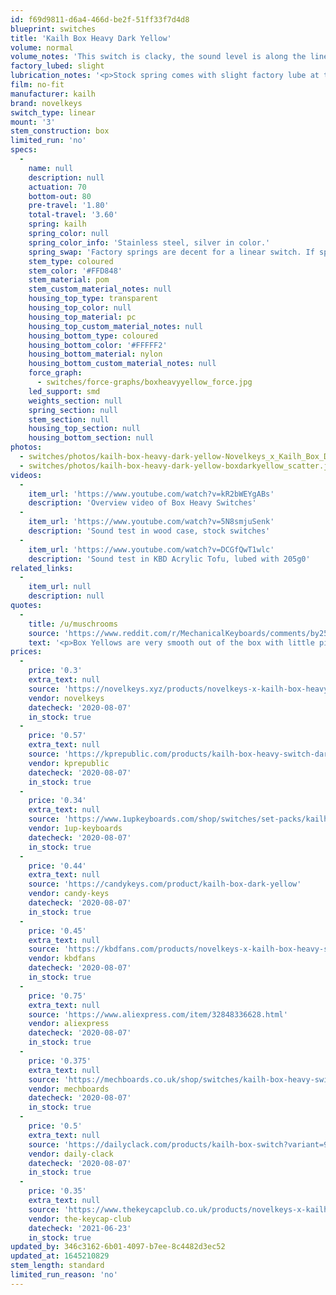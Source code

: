 ```yaml
---
id: f69d9811-d6a4-466d-be2f-51ff33f7d4d8
blueprint: switches
title: 'Kailh Box Heavy Dark Yellow'
volume: normal
volume_notes: 'This switch is clacky, the sound level is along the lines of most average budget linears (i.e. Gateron Yellows) but without as much of the scratch.'
factory_lubed: slight
lubrication_notes: '<p>Stock spring comes with slight factory lube at the bottom of the spring and a slight bit on the legs. However, there&#8217;s still a bit of spring ping and a slight bit of scratchiness. Both of these qualities can be solved with Krytox 205g0 and/or GPL 105. Otherwise, it&#8217;s a fairly smooth stock switch.</p>'
film: no-fit
manufacturer: kailh
brand: novelkeys
switch_type: linear
mount: '3'
stem_construction: box
limited_run: 'no'
specs:
  -
    name: null
    description: null
    actuation: 70
    bottom-out: 80
    pre-travel: '1.80'
    total-travel: '3.60'
    spring: kailh
    spring_color: null
    spring_color_info: 'Stainless steel, silver in color.'
    spring_swap: 'Factory springs are decent for a linear switch. If spring swapping it should be noted this is a Kailh Box spring.'
    stem_type: coloured
    stem_color: '#FFD848'
    stem_material: pom
    stem_custom_material_notes: null
    housing_top_type: transparent
    housing_top_color: null
    housing_top_material: pc
    housing_top_custom_material_notes: null
    housing_bottom_type: coloured
    housing_bottom_color: '#FFFFF2'
    housing_bottom_material: nylon
    housing_bottom_custom_material_notes: null
    force_graph:
      - switches/force-graphs/boxheavyyellow_force.jpg
    led_support: smd
    weights_section: null
    spring_section: null
    stem_section: null
    housing_top_section: null
    housing_bottom_section: null
photos:
  - switches/photos/kailh-box-heavy-dark-yellow-Novelkeys_x_Kailh_Box_Dark_Yellow_1024x1024@2x.jpg
  - switches/photos/kailh-box-heavy-dark-yellow-boxdarkyellow_scatter.jpg
videos:
  -
    item_url: 'https://www.youtube.com/watch?v=kR2bWEYgABs'
    description: 'Overview video of Box Heavy Switches'
  -
    item_url: 'https://www.youtube.com/watch?v=5N8smjuSenk'
    description: 'Sound test in wood case, stock switches'
  -
    item_url: 'https://www.youtube.com/watch?v=DCGfQwT1wlc'
    description: 'Sound test in KBD Acrylic Tofu, lubed with 205g0'
related_links:
  -
    item_url: null
    description: null
quotes:
  -
    title: /u/muschrooms
    source: 'https://www.reddit.com/r/MechanicalKeyboards/comments/by25m6/kailh_box_dark_yellow_switches/eqclork?utm_source=share&utm_medium=web2x'
    text: '<p>Box Yellows are very smooth out of the box with little ping. Due to their linearity, you can&#8217;t easily tell when they&#8217;ve actuated unless you bottom out, which combined with their spring weight, can get fatiguing over time. They can have a nice muted &#8216;pop&#8217; ey sound. They feel heavier than Clears unless you train yourself not to bottom out.</p>'
prices:
  -
    price: '0.3'
    extra_text: null
    source: 'https://novelkeys.xyz/products/novelkeys-x-kailh-box-heavy-switches?variant=3747940007976'
    vendor: novelkeys
    datecheck: '2020-08-07'
    in_stock: true
  -
    price: '0.57'
    extra_text: null
    source: 'https://kprepublic.com/products/kailh-box-heavy-switch-dark-yellow-burnt-orange-pale-blue-rgb-smd-switches-dustproof-switch-for-mechanical-keyboard-ip56-mx-1-px-48-switches?variant=9280911376428'
    vendor: kprepublic
    datecheck: '2020-08-07'
    in_stock: true
  -
    price: '0.34'
    extra_text: null
    source: 'https://www.1upkeyboards.com/shop/switches/set-packs/kailh-box-heavy-switches/'
    vendor: 1up-keyboards
    datecheck: '2020-08-07'
    in_stock: true
  -
    price: '0.44'
    extra_text: null
    source: 'https://candykeys.com/product/kailh-box-dark-yellow'
    vendor: candy-keys
    datecheck: '2020-08-07'
    in_stock: true
  -
    price: '0.45'
    extra_text: null
    source: 'https://kbdfans.com/products/novelkeys-x-kailh-box-heavy-switches-10pcs'
    vendor: kbdfans
    datecheck: '2020-08-07'
    in_stock: true
  -
    price: '0.75'
    extra_text: null
    source: 'https://www.aliexpress.com/item/32848336628.html'
    vendor: aliexpress
    datecheck: '2020-08-07'
    in_stock: true
  -
    price: '0.375'
    extra_text: null
    source: 'https://mechboards.co.uk/shop/switches/kailh-box-heavy-switches/'
    vendor: mechboards
    datecheck: '2020-08-07'
    in_stock: true
  -
    price: '0.5'
    extra_text: null
    source: 'https://dailyclack.com/products/kailh-box-switch?variant=9946278363178'
    vendor: daily-clack
    datecheck: '2020-08-07'
    in_stock: true
  -
    price: '0.35'
    extra_text: null
    source: 'https://www.thekeycapclub.co.uk/products/novelkeys-x-kailh-box-heavy-switches'
    vendor: the-keycap-club
    datecheck: '2021-06-23'
    in_stock: true
updated_by: 346c3162-6b01-4097-b7ee-8c4482d3ec52
updated_at: 1645210829
stem_length: standard
limited_run_reason: 'no'
---
```

